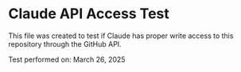# Claude API Access Test

This file was created to test if Claude has proper write access to this repository through the GitHub API.

Test performed on: March 26, 2025
